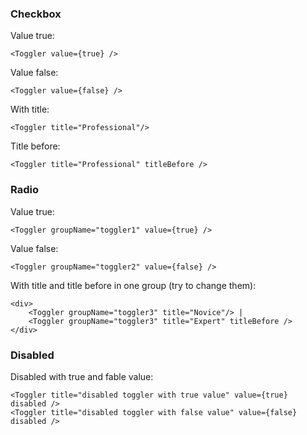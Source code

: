 ### Checkbox

Value true:

    <Toggler value={true} />

Value false:

    <Toggler value={false} />

With title:

    <Toggler title="Professional"/>

Title before:

    <Toggler title="Professional" titleBefore />

### Radio

Value true:

    <Toggler groupName="toggler1" value={true} />

Value false:

    <Toggler groupName="toggler2" value={false} />

With title and title before in one group (try to change them):

    <div>
        <Toggler groupName="toggler3" title="Novice"/> |
        <Toggler groupName="toggler3" title="Expert" titleBefore />
    </div>

### Disabled

Disabled with true and fable value:

    <Toggler title="disabled toggler with true value" value={true}   disabled />
    <Toggler title="disabled toggler with false value" value={false} disabled />
